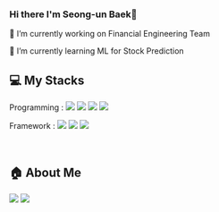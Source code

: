 ### Hi there I'm Seong-un Baek👋

<!--
**rushandgg/rushandgg** is a ✨ _special_ ✨ repository because its `README.md` (this file) appears on your GitHub profile.

Here are some ideas to get you started:

- 

- 💬 Ask me about bso9419@gmail.com
- 📫 How to reach me: ...
- 😄 Pronouns: ...
- ⚡ Fun fact: ...
--> 🔭 I’m currently working on Financial Engineering Team
🌱 I’m currently learning ML for Stock Prediction

## 💻 My Stacks<br/>
Programming :
<a href="https://www.python.org" target="_blank"><img src="https://img.shields.io/badge/Python-3776AB?style=flat-square&logo=Python&logoColor=white"/></a>
<a href="https://docs.microsoft.com/ko-kr/dotnet/csharp/" target="_blank"><img src="https://img.shields.io/badge/C Sharp-239120?style=flat-square&logo=C Sharp&logoColor=white"/></a>
<a href="https://www.oracle.com/kr/index.html" target="_blank"><img src="https://img.shields.io/badge/Oracle-F80000?style=flat-square&logo=Oracle&logoColor=white"/></a>
<a href="https://www.mysql.com/" target="_blank"><img src="https://img.shields.io/badge/MySQL-4479A1?style=flat-square&logo=MySQL&logoColor=white"/></a>


Framework : 
<a href="https://docs.microsoft.com/ko-kr/dotnet/" target="_blank"><img src="https://img.shields.io/badge/.Net-512BD4?style=flat-square&logo=.Net&logoColor=white"/></a>
<a href="https://www.tensorflow.org" target="_blank"><img src="https://img.shields.io/badge/TensorFlow-FF6F00?style=flat-square&logo=TensorFlow&logoColor=white"/></a>
<a href="https://www.docker.com" target="_blank"><img src="https://img.shields.io/badge/Docker-2496ED?style=flat-square&logo=Docker&logoColor=white"/></a>

<br/>

## 🏠 About Me
<a href="https://www.notion.so/Profile-0c3ccc8cb3774e78b66696e12ab1800a" target="_blank"><img src="https://img.shields.io/badge/Portfolio-000000?style=flat-square&logo=Notion&logoColor=white"/></a>
<a href="bso9419@gmail.com" target="_blank"><img src="https://img.shields.io/badge/Gmail-EA4335?style=flat-square&logo=Gmail&logoColor=white"/></a>

